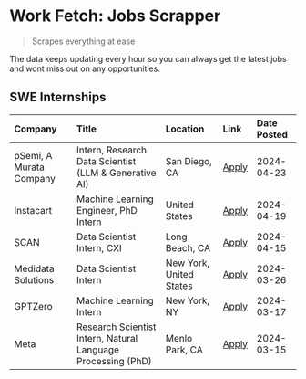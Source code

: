 # Work Fetch: Jobs Scrapper
> Scrapes everything at ease

The data keeps updating every hour so you can always get the latest jobs and wont miss out on any opportunities.

## SWE Internships
<!--START_SECTION:workfetch-->
| Company                 | Title                                                        | Location                | Link                                                                                                                                                                                                                                                                         | Date Posted   |
|:------------------------|:-------------------------------------------------------------|:------------------------|:-----------------------------------------------------------------------------------------------------------------------------------------------------------------------------------------------------------------------------------------------------------------------------|:--------------|
| pSemi, A Murata Company | Intern, Research Data Scientist (LLM & Generative AI)        | San Diego, CA           | [Apply](https://www.linkedin.com/jobs/view/intern-research-data-scientist-llm-generative-ai-at-psemi-a-murata-company-3887074168?position=5&pageNum=0&refId=HitFe4bhRF5M%2Bih81q2v7w%3D%3D&trackingId=BYHVExmlQSDrdISJqGiQwQ%3D%3D&trk=public_jobs_jserp-result_search-card) | 2024-04-23    |
| Instacart               | Machine Learning Engineer, PhD Intern                        | United States           | [Apply](https://www.linkedin.com/jobs/view/machine-learning-engineer-phd-intern-at-instacart-3901991739?position=2&pageNum=0&refId=HitFe4bhRF5M%2Bih81q2v7w%3D%3D&trackingId=hL2f40JjKgV6t9Cd8cnBow%3D%3D&trk=public_jobs_jserp-result_search-card)                          | 2024-04-19    |
| SCAN                    | Data Scientist Intern, CXI                                   | Long Beach, CA          | [Apply](https://www.linkedin.com/jobs/view/data-scientist-intern-cxi-at-scan-3899690492?position=9&pageNum=0&refId=HitFe4bhRF5M%2Bih81q2v7w%3D%3D&trackingId=UTl65u0iOJqoxqwOoGf6rA%3D%3D&trk=public_jobs_jserp-result_search-card)                                          | 2024-04-15    |
| Medidata Solutions      | Data Scientist Intern                                        | New York, United States | [Apply](https://www.linkedin.com/jobs/view/data-scientist-intern-at-medidata-solutions-3810253704?position=3&pageNum=0&refId=HitFe4bhRF5M%2Bih81q2v7w%3D%3D&trackingId=p1bK8sQDkU7TvdeGfTNjuQ%3D%3D&trk=public_jobs_jserp-result_search-card)                                | 2024-03-26    |
| GPTZero                 | Machine Learning Intern                                      | New York, NY            | [Apply](https://www.linkedin.com/jobs/view/machine-learning-intern-at-gptzero-3860723963?position=8&pageNum=0&refId=HitFe4bhRF5M%2Bih81q2v7w%3D%3D&trackingId=FtfnLfpIHbPjJm7N3Nu6CQ%3D%3D&trk=public_jobs_jserp-result_search-card)                                         | 2024-03-17    |
| Meta                    | Research Scientist Intern, Natural Language Processing (PhD) | Menlo Park, CA          | [Apply](https://www.linkedin.com/jobs/view/research-scientist-intern-natural-language-processing-phd-at-meta-3858718375?position=10&pageNum=0&refId=HitFe4bhRF5M%2Bih81q2v7w%3D%3D&trackingId=lbkynZQo9O4YWCjTX%2FSnqA%3D%3D&trk=public_jobs_jserp-result_search-card)       | 2024-03-15    |
<!--END_SECTION:workfetch-->
